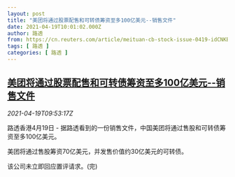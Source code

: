 ```yaml
---
layout: post
title: "美团将通过股票配售和可转债筹资至多100亿美元--销售文件"
date: 2021-04-19T10:01:02.000Z
author: 路透
from: https://cn.reuters.com/article/meituan-cb-stock-issue-0419-idCNKBS2C610G
tags: [ 路透 ]
categories: [ 路透 ]
---
```

<!--1618826462000-->
[美团将通过股票配售和可转债筹资至多100亿美元--销售文件](https://cn.reuters.com/article/meituan-cb-stock-issue-0419-idCNKBS2C610G)
------

<div>
<div><i>2021-04-19T09:53:17Z</i></div><p>路透香港4月19日 - 据路透看到的一份销售文件，中国美团将通过售股和可转债筹资至多100亿美元。</p><p>美团将通过售股筹资70亿美元，并发售价值约30亿美元的可转债。</p><p>该公司未立即回应置评请求。(完)</p>
</div>
